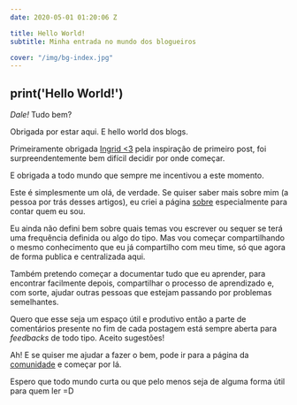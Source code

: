 ```yaml
---
date: 2020-05-01 01:20:06 Z

title: Hello World!
subtitle: Minha entrada no mundo dos blogueiros 

cover: "/img/bg-index.jpg"
---
```


## print('Hello World!')

*Dale!* Tudo bem? 

Obrigada por estar aqui. E hello world dos blogs. 

Primeiramente obrigada [Ingrid <3](https://ingridmachado.github.io) pela inspiração de primeiro post, foi surpreendentemente bem difícil decidir por onde começar. 

E obrigada a todo mundo que sempre me incentivou a este momento. 

Este é simplesmente um olá, de verdade. Se quiser saber mais sobre mim (a pessoa por trás desses artigos), eu criei a página [sobre](https://myreli.dev/blog/about) especialmente para contar quem eu sou. 

Eu ainda não defini bem sobre quais temas vou escrever ou sequer se terá uma frequência definida ou algo do tipo. Mas vou começar compartilhando o mesmo conhecimento que eu já compartilho com meu time, só que agora de forma publica e centralizada aqui. 

Também pretendo começar a documentar tudo que eu aprender, para encontrar facilmente depois, compartilhar o processo de aprendizado e, com sorte, ajudar outras pessoas que estejam passando por problemas semelhantes.

Quero que esse seja um espaço útil e produtivo então a parte de comentários presente no fim de cada postagem está sempre aberta para *feedbacks* de todo tipo. Aceito sugestões!

Ah! E se quiser me ajudar a fazer o bem, pode ir para a página da [comunidade](https://myreli.dev/blog/community) e começar por lá. 


Espero que todo mundo curta ou que pelo menos seja de alguma forma útil para quem ler =D 
